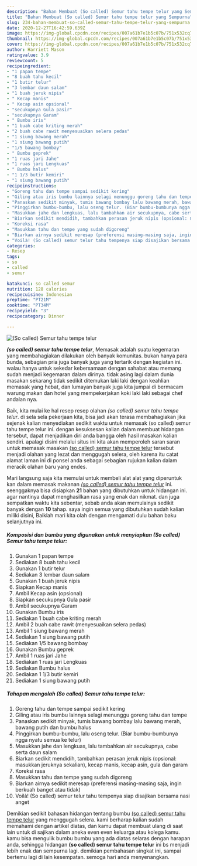 ```yaml
---
description: "Bahan Membuat (So called) Semur tahu tempe telur yang Sempurna"
title: "Bahan Membuat (So called) Semur tahu tempe telur yang Sempurna"
slug: 234-bahan-membuat-so-called-semur-tahu-tempe-telur-yang-sempurna
date: 2020-12-27T16:42:59.639Z
image: https://img-global.cpcdn.com/recipes/007a61b7e1b5c07b/751x532cq70/so-called-semur-tahu-tempe-telur-foto-resep-utama.jpg
thumbnail: https://img-global.cpcdn.com/recipes/007a61b7e1b5c07b/751x532cq70/so-called-semur-tahu-tempe-telur-foto-resep-utama.jpg
cover: https://img-global.cpcdn.com/recipes/007a61b7e1b5c07b/751x532cq70/so-called-semur-tahu-tempe-telur-foto-resep-utama.jpg
author: Harriett Mason
ratingvalue: 3.9
reviewcount: 5
recipeingredient:
- "1 papan tempe"
- "8 buah tahu kecil"
- "1 butir telur"
- "3 lembar daun salam"
- "1 buah jeruk nipis"
- " Kecap manis"
- " Kecap asin opsional"
- "secukupnya Gula pasir"
- "secukupnya Garam"
- " Bumbu iris"
- "1 buah cabe kriting merah"
- "2 buah cabe rawit menyesuaikan selera pedas"
- "1 siung bawang merah"
- "1 siung bawang putih"
- "1/5 bawang bombay"
- " Bumbu geprek"
- "1 ruas jari Jahe"
- "1 ruas jari Lengkuas"
- " Bumbu halus"
- "1 1/3 butir kemiri"
- "1 siung bawang putih"
recipeinstructions:
- "Goreng tahu dan tempe sampai sedikit kering"
- "Giling atau iris bumbu lainnya selagi menunggu goreng tahu dan tempe"
- "Panaskan sedikit minyak, tumis bawang bombay lalu bawang merah, bawang putih dan bumbu halus"
- "Pinggirkan bumbu-bumbu, lalu oseng telur. (Biar bumbu-bumbunya ngga nyatu semua ke telur)"
- "Masukkan jahe dan lengkuas, lalu tambahkan air secukupnya, cabe serta daun salam"
- "Biarkan sedikit mendidih, tambahkan perasan jeruk nipis (opsional: masukkan jeruknya sekalian), kecap manis, kecap asin, gula dan garam"
- "Koreksi rasa"
- "Masukkan tahu dan tempe yang sudah digoreng"
- "Biarkan airnya sedikit meresap (preferensi masing-masing saja, ingin berkuah banget atau tidak)"
- "Voilà! (So called) semur telur tahu tempenya siap disajikan bersama nasi anget"
categories:
- Resep
tags:
- so
- called
- semur

katakunci: so called semur 
nutrition: 128 calories
recipecuisine: Indonesian
preptime: "PT21M"
cooktime: "PT34M"
recipeyield: "3"
recipecategory: Dinner

---
```



![(So called) Semur tahu tempe telur](https://img-global.cpcdn.com/recipes/007a61b7e1b5c07b/751x532cq70/so-called-semur-tahu-tempe-telur-foto-resep-utama.jpg)

<b><i>(so called) semur tahu tempe telur</i></b>, Memasak adalah suatu kegemaran yang membahagiakan dilakukan oleh banyak komunitas. bukan hanya para bunda, sebagian pria juga banyak juga yang tertarik dengan kegiatan ini. walau hanya untuk sekedar kebersamaan dengan sahabat atau memang sudah menjadi kegemaran dalam dirinya. tidak asing lagi dalam dunia masakan sekarang tidak sedikit ditemukan laki laki dengan keahlian memasak yang hebat, dan lumayan banyak juga kita jumpai di bermacam warung makan dan hotel yang mempekerjakan koki laki laki sebagai chef andalan nya.



Baik, kita mulai ke hal resep resep olahan <i>(so called) semur tahu tempe telur</i>. di sela sela pekerjaan kita, bisa jadi akan terasa membahagiakan jika sejenak kalian menyediakan sedikit waktu untuk memasak (so called) semur tahu tempe telur ini. dengan kesuksesan kalian dalam membuat hidangan tersebut, dapat menjadikan diri anda bangga oleh hasil masakan kalian sendiri. apalagi disini melalui situs ini kita akan memperoleh saran saran untuk memasak masakan <u>(so called) semur tahu tempe telur</u> tersebut menjadi olahan yang lezat dan menggugah selera, oleh karena itu catat alamat laman ini di ponsel anda sebagai sebagian rujukan kalian dalam meracik olahan baru yang endes.


Mari langsung saja kita memulai untuk membeli alat alat yang diperuntuk kan dalam memasak makanan <u><i>(so called) semur tahu tempe telur</i></u> ini. seenggaknya bisa disiapkan <b>21</b> bahan yang dibutuhkan untuk hidangan ini. agar nantinya dapat menghasilkan rasa yang enak dan nikmat. dan juga sempatkan waktu kita sebentar, sebab anda akan memulainya sedikit banyak dengan <b>10</b> tahap. saya ingin semua yang dibutuhkan sudah kalian miliki disini, Baiklah mari kita olah dengan mengamati dulu bahan baku selanjutnya ini.

<!--inarticleads1-->

##### Komposisi dan bumbu yang digunakan untuk menyiapkan (So called) Semur tahu tempe telur:

1. Gunakan 1 papan tempe
1. Sediakan 8 buah tahu kecil
1. Gunakan 1 butir telur
1. Sediakan 3 lembar daun salam
1. Gunakan 1 buah jeruk nipis
1. Siapkan  Kecap manis
1. Ambil  Kecap asin (opsional)
1. Siapkan secukupnya Gula pasir
1. Ambil secukupnya Garam
1. Gunakan  Bumbu iris
1. Sediakan 1 buah cabe kriting merah
1. Ambil 2 buah cabe rawit (menyesuaikan selera pedas)
1. Ambil 1 siung bawang merah
1. Sediakan 1 siung bawang putih
1. Sediakan 1/5 bawang bombay
1. Gunakan  Bumbu geprek
1. Ambil 1 ruas jari Jahe
1. Sediakan 1 ruas jari Lengkuas
1. Sediakan  Bumbu halus
1. Sediakan 1 1/3 butir kemiri
1. Sediakan 1 siung bawang putih




<!--inarticleads2-->

##### Tahapan mengolah (So called) Semur tahu tempe telur:

1. Goreng tahu dan tempe sampai sedikit kering
1. Giling atau iris bumbu lainnya selagi menunggu goreng tahu dan tempe
1. Panaskan sedikit minyak, tumis bawang bombay lalu bawang merah, bawang putih dan bumbu halus
1. Pinggirkan bumbu-bumbu, lalu oseng telur. (Biar bumbu-bumbunya ngga nyatu semua ke telur)
1. Masukkan jahe dan lengkuas, lalu tambahkan air secukupnya, cabe serta daun salam
1. Biarkan sedikit mendidih, tambahkan perasan jeruk nipis (opsional: masukkan jeruknya sekalian), kecap manis, kecap asin, gula dan garam
1. Koreksi rasa
1. Masukkan tahu dan tempe yang sudah digoreng
1. Biarkan airnya sedikit meresap (preferensi masing-masing saja, ingin berkuah banget atau tidak)
1. Voilà! (So called) semur telur tahu tempenya siap disajikan bersama nasi anget




Demikian sedikit bahasan hidangan tentang bumbu <u>(so called) semur tahu tempe telur</u> yang menggugah selera. kami berharap kalian sudah memahami dengan artikel diatas, dan kamu dapat membuat ulang di saat lain untuk di sajikan dalam aneka even even keluarga atau kolega kamu. kamu bisa mengulik bumbu bumbu yang ada diatas selaras dengan harapan anda, sehingga hidangan <b>(so called) semur tahu tempe telur</b> ini bs menjadi lebih enak dan sempurna lagi. demikian pembahasan singkat ini, sampai bertemu lagi di lain kesempatan. semoga hari anda menyenangkan.
